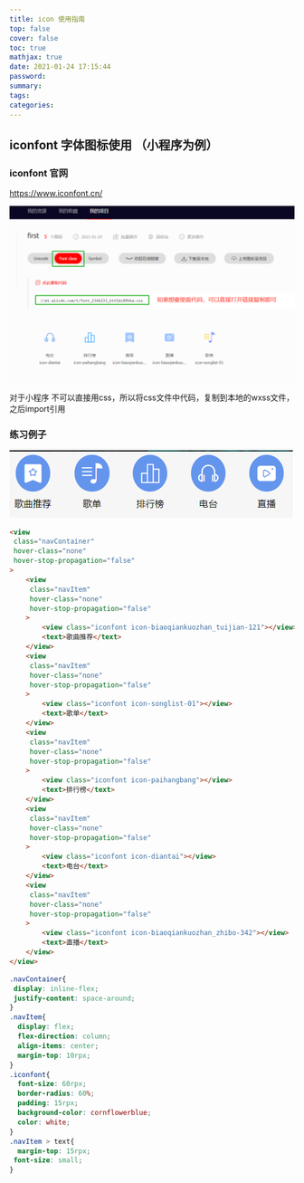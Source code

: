 ```yaml
---
title: icon 使用指南
top: false
cover: false
toc: true
mathjax: true
date: 2021-01-24 17:15:44
password:
summary:
tags:
categories:
---
```


## iconfont 字体图标使用 （小程序为例）

### iconfont 官网

https://www.iconfont.cn/

![](icon-guide/image-20210124175151329.png)

对于小程序 不可以直接用css，所以将css文件中代码，复制到本地的wxss文件，之后import引用

### 练习例子

![](icon-guide/image-20210124182457473.png)

```html
<view
 class="navContainer"
 hover-class="none"
 hover-stop-propagation="false"
>
	<view
	 class="navItem"
	 hover-class="none"
	 hover-stop-propagation="false"
	>
		<view class="iconfont icon-biaoqiankuozhan_tuijian-121"></view>
		<text>歌曲推荐</text>
	</view>
	<view
	 class="navItem"
	 hover-class="none"
	 hover-stop-propagation="false"
	>
		<view class="iconfont icon-songlist-01"></view>
		<text>歌单</text>
	</view>
	<view
	 class="navItem"
	 hover-class="none"
	 hover-stop-propagation="false"
	>
		<view class="iconfont icon-paihangbang"></view>
		<text>排行榜</text>
	</view>
	<view
	 class="navItem"
	 hover-class="none"
	 hover-stop-propagation="false"
	>
		<view class="iconfont icon-diantai"></view>
		<text>电台</text>
	</view>
	<view
	 class="navItem"
	 hover-class="none"
	 hover-stop-propagation="false"
	>
		<view class="iconfont icon-biaoqiankuozhan_zhibo-342"></view>
		<text>直播</text>
	</view>
</view>
```

```css
.navContainer{
 display: inline-flex;
 justify-content: space-around;
}
.navItem{
  display: flex;
  flex-direction: column;
  align-items: center;
  margin-top: 10rpx;
}
.iconfont{
  font-size: 60rpx;
  border-radius: 60%;
  padding: 15rpx;
  background-color: cornflowerblue;
  color: white;
}
.navItem > text{
  margin-top: 15rpx;
 font-size: small;
}
```

